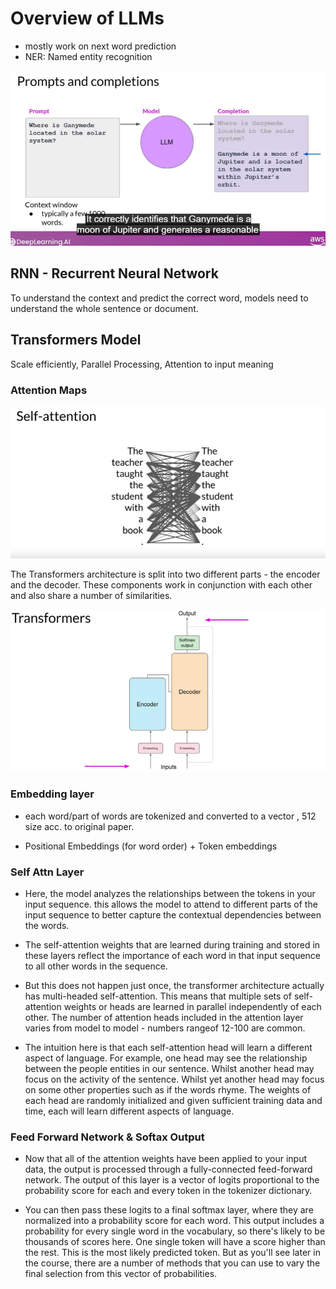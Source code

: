 # Overview of LLMs

- mostly work on next word prediction 
- NER: Named entity recognition 

![alt text](image.png)

## RNN - Recurrent Neural Network 

To understand the context and predict the correct word, models need to understand the whole sentence or document. 

## Transformers Model 

Scale efficiently, Parallel Processing, Attention to input meaning 

### Attention Maps

![alt text](image-1.png)

The Transformers architecture is split into two different parts - the encoder and the decoder. These components work in conjunction with each other and also share a number of similarities. 

![alt text](image-2.png)

### Embedding layer

- each word/part of words are tokenized and converted to a vector , 512 size acc. to original paper. 

- Positional Embeddings (for word order) + Token embeddings

### Self Attn Layer

- Here, the model analyzes the relationships between the tokens in your input sequence. this allows the model to attend to different parts of the input sequence to better capture the contextual dependencies between the words. 

- The self-attention weights that are learned during training and stored in these layers reflect the importance of each word in that input sequence to all other words in the sequence. 

- But this does not happen just once, the transformer architecture actually has multi-headed self-attention. This means that multiple sets of self-attention weights or heads are learned in parallel independently of each other. The number of attention heads included in the attention layer varies from model to model - numbers rangeof 12-100 are common. 

- The intuition here is that each self-attention head will learn a different aspect of language. For example, one head may see the relationship between the people entities in our sentence. Whilst another head may focus on the activity of the sentence. Whilst yet another head may focus on some other properties such as if the words rhyme. The weights of each head are randomly initialized and given sufficient training data and time, each will learn different aspects of language.

### Feed Forward Network & Softax Output

- Now that all of the attention weights have been applied to your input data, the output is processed through a fully-connected feed-forward network. The output of this layer is a vector of logits proportional to the probability score for each and every token in the tokenizer dictionary. 

- You can then pass these logits to a final softmax layer, where they are normalized into a probability score for each word. This output includes a probability for every single word in the vocabulary, so there's likely to be thousands of scores here. One single token will have a score higher than the rest. This is the most likely predicted token. But as you'll see later in the course, there are a number of methods that you can use to vary the final selection from this vector of probabilities.


